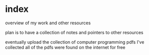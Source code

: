 # index

overview of my work and other resources

plan is to have a collection of notes and pointers to other resources

eventually upload the collection of computer programming pdfs I've collected
all of the pdfs were found on the internet for free
